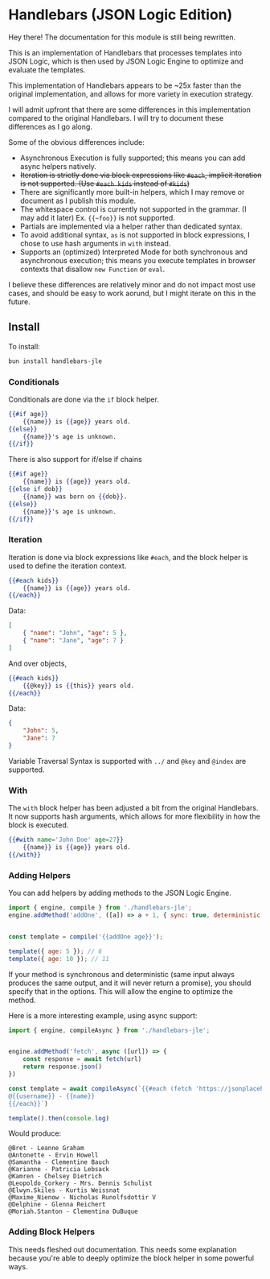 # Handlebars (JSON Logic Edition)

Hey there! The documentation for this module is still being rewritten.

This is an implementation of Handlebars that processes templates into JSON Logic, which is then used by JSON Logic Engine to optimize and evaluate the templates.

This implementation of Handlebars appears to be ~25x faster than the original implementation, and allows for more variety in execution strategy.

I will admit upfront that there are some differences in this implementation compared to the original Handlebars. I will try to document these differences as I go along.

Some of the obvious differences include:

- Asynchronous Execution is fully supported; this means you can add async helpers natively.
- ~~Iteration is strictly done via block expressions like `#each`, implicit iteration is not supported. (Use `#each kids` instead of `#kids`)~~
- There are significantly more built-in helpers, which I may remove or document as I publish this module.
- The whitespace control is currently not supported in the grammar. (I may add it later) Ex. `{{~foo}}` is not supported.
- Partials are implemented via a helper rather than dedicated syntax.
- To avoid additional syntax, `as` is not supported in block expressions, I chose to use hash arguments in `with` instead.
- Supports an (optimized) Interpreted Mode for both synchronous and asynchronous execution; this means you execute templates in browser contexts that disallow `new Function` or `eval`.

I believe these differences are relatively minor and do not impact most use cases, and should be easy to work aorund, but I might iterate on this in the future.

## Install

To install:

```bash
bun install handlebars-jle
```

### Conditionals

Conditionals are done via the `if` block helper.

```handlebars
{{#if age}}
    {{name}} is {{age}} years old.
{{else}}
    {{name}}'s age is unknown.
{{/if}}
```

There is also support for if/else if chains

```handlebars
{{#if age}}
    {{name}} is {{age}} years old.
{{else if dob}}
    {{name}} was born on {{dob}}.
{{else}}
    {{name}}'s age is unknown.
{{/if}}
```

### Iteration

Iteration is done via block expressions like `#each`, and the block helper is used to define the iteration context.

```handlebars
{{#each kids}}
    {{name}} is {{age}} years old.
{{/each}}
```

Data:

```json
[
    { "name": "John", "age": 5 },
    { "name": "Jane", "age": 7 }
]
```

And over objects,

```handlebars
{{#each kids}}
    {{@key}} is {{this}} years old.
{{/each}}
```

Data:

```json
{
    "John": 5,
    "Jane": 7
}
```

Variable Traversal Syntax is supported with `../` and `@key` and `@index` are supported.

### With

The `with` block helper has been adjusted a bit from the original Handlebars. It now supports hash arguments, which allows for more flexibility in how the block is executed.

```handlebars
{{#with name='John Doe' age=27}}
    {{name}} is {{age}} years old.
{{/with}}
```

### Adding Helpers

You can add helpers by adding methods to the JSON Logic Engine.

```javascript
import { engine, compile } from './handlebars-jle';
engine.addMethod('addOne', ([a]) => a + 1, { sync: true, deterministic: true });


const template = compile('{{addOne age}}');

template({ age: 5 }); // 6
template({ age: 10 }); // 11
```

If your method is synchronous and deterministic (same input always produces the same output, and it will never return a promise), you should specify that in the options. This will allow the engine to optimize the method.

Here is a more interesting example, using async support:

```javascript
import { engine, compileAsync } from './handlebars-jle';


engine.addMethod('fetch', async ([url]) => {
    const response = await fetch(url)
    return response.json()
})

const template = await compileAsync(`{{#each (fetch 'https://jsonplaceholder.typicode.com/users')}}
@{{username}} - {{name}}
{{/each}}`)

template().then(console.log)
```

Would produce:

```plaintext
@Bret - Leanne Graham
@Antonette - Ervin Howell
@Samantha - Clementine Bauch
@Karianne - Patricia Lebsack
@Kamren - Chelsey Dietrich
@Leopoldo_Corkery - Mrs. Dennis Schulist
@Elwyn.Skiles - Kurtis Weissnat
@Maxime_Nienow - Nicholas Runolfsdottir V
@Delphine - Glenna Reichert
@Moriah.Stanton - Clementina DuBuque
```

### Adding Block Helpers

This needs fleshed out documentation. This needs some explanation because you're able to deeply optimize the block helper in some powerful ways.
